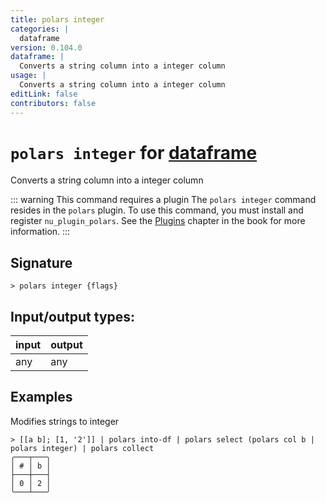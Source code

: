 ```yaml
---
title: polars integer
categories: |
  dataframe
version: 0.104.0
dataframe: |
  Converts a string column into a integer column
usage: |
  Converts a string column into a integer column
editLink: false
contributors: false
---
```

<!-- This file is automatically generated. Please edit the command in https://github.com/nushell/nushell instead. -->

# `polars integer` for [dataframe](/commands/categories/dataframe.md)

<div class='command-title'>Converts a string column into a integer column</div>

::: warning This command requires a plugin
The `polars integer` command resides in the `polars` plugin.
To use this command, you must install and register `nu_plugin_polars`.
See the [Plugins](/book/plugins.html) chapter in the book for more information.
:::


## Signature

```> polars integer {flags} ```


## Input/output types:

| input | output |
| ----- | ------ |
| any   | any    |
## Examples

Modifies strings to integer
```nu
> [[a b]; [1, '2']] | polars into-df | polars select (polars col b | polars integer) | polars collect
╭───┬───╮
│ # │ b │
├───┼───┤
│ 0 │ 2 │
╰───┴───╯

```
